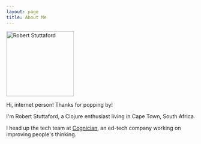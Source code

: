 ```yaml
---
layout: page
title: About Me
---
```


<img src="/public/images/robert-square.jpeg" width="180" height="173" alt="Robert Stuttaford">

Hi, internet person! Thanks for popping by!

I'm Robert Stuttaford, a Clojure enthusiast living in Cape Town, South Africa.

I head up the tech team at [Cognician](https://www.cognician.com), an ed-tech company working on improving people's thinking.